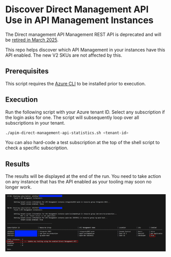 # Discover Direct Management API Use in API Management Instances

The Direct management API Management REST API is deprecated and will be [retired in March 2025](https://learn.microsoft.com/rest/api/apimanagement/apimanagementrest/api-management-rest).

This repo helps discover which API Management in your instances have this API enabled. The new V2 SKUs are not affected by this.

## Prerequisites

This script requires the [Azure CLI](https://docs.microsoft.com/cli/azure/install-azure-cli) to be installed prior to execution.

## Execution

Run the following script with your Azure tenant ID. Select any subscription if the login asks for one. The script will subsequently loop over all subscriptions in your tenant.

```sh
./apim-direct-management-api-statistics.sh <tenant-id>
```

You can also hard-code a test subscription at the top of the shell script to check a specific subscription.

## Results

The results will be displayed at the end of the run. You need to take action on any instance that has the API enabled as your tooling may soon no longer work.

![Output](output.png)
